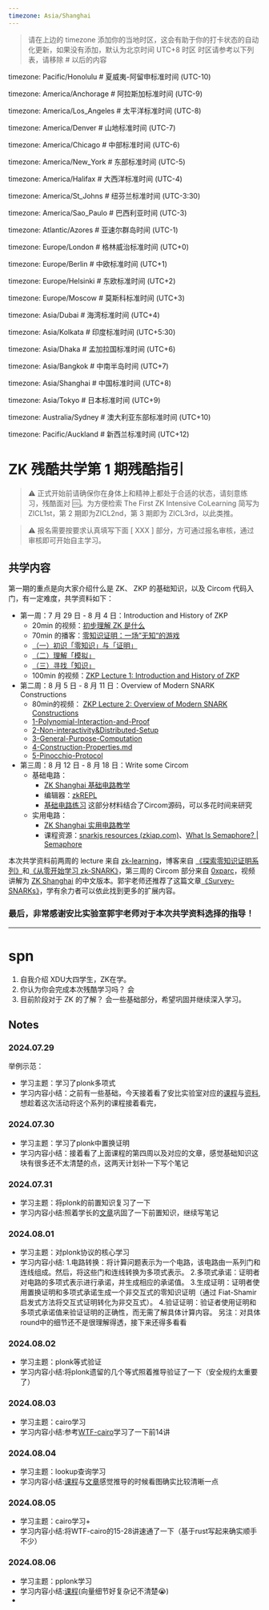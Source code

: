 ```yaml
---
timezone: Asia/Shanghai
---
```


> 请在上边的 timezone 添加你的当地时区，这会有助于你的打卡状态的自动化更新，如果没有添加，默认为北京时间 UTC+8 时区
> 时区请参考以下列表，请移除 # 以后的内容

timezone: Pacific/Honolulu # 夏威夷-阿留申标准时间 (UTC-10)

timezone: America/Anchorage # 阿拉斯加标准时间 (UTC-9)

timezone: America/Los_Angeles # 太平洋标准时间 (UTC-8)

timezone: America/Denver # 山地标准时间 (UTC-7)

timezone: America/Chicago # 中部标准时间 (UTC-6)

timezone: America/New_York # 东部标准时间 (UTC-5)

timezone: America/Halifax # 大西洋标准时间 (UTC-4)

timezone: America/St_Johns # 纽芬兰标准时间 (UTC-3:30)

timezone: America/Sao_Paulo # 巴西利亚时间 (UTC-3)

timezone: Atlantic/Azores # 亚速尔群岛时间 (UTC-1)

timezone: Europe/London # 格林威治标准时间 (UTC+0)

timezone: Europe/Berlin # 中欧标准时间 (UTC+1)

timezone: Europe/Helsinki # 东欧标准时间 (UTC+2)

timezone: Europe/Moscow # 莫斯科标准时间 (UTC+3)

timezone: Asia/Dubai # 海湾标准时间 (UTC+4)

timezone: Asia/Kolkata # 印度标准时间 (UTC+5:30)

timezone: Asia/Dhaka # 孟加拉国标准时间 (UTC+6)

timezone: Asia/Bangkok # 中南半岛时间 (UTC+7)

timezone: Asia/Shanghai # 中国标准时间 (UTC+8)

timezone: Asia/Tokyo # 日本标准时间 (UTC+9)

timezone: Australia/Sydney # 澳大利亚东部标准时间 (UTC+10)

timezone: Pacific/Auckland # 新西兰标准时间 (UTC+12)

# ZK 残酷共学第 1 期残酷指引

> ⚠️ 正式开始前请确保你在身体上和精神上都处于合适的状态，请刻意练习，残酷面对 🆒。为方便检索 The First ZK Intensive CoLearning 简写为 ZICL1st，第 2 期即为ZICL2nd，第 3 期即为 ZICL3rd，以此类推。

> ⚠️ 报名需要按要求认真填写下面 [ XXX ] 部分，方可通过报名审核，通过审核即可开始自主学习。

## 共学内容

第一期的重点是向大家介绍什么是 ZK、 ZKP 的基础知识，以及 Circom 代码入门，有一定难度，共学资料如下：

- 第一周：7 月 29 日 - 8 月 4 日：Introduction and History of ZKP
    - 20min 的视频：[初步理解 ZK 是什么](https://www.youtube.com/watch?v=fOGdb1CTu5c)
    - 70min 的播客：[零知识证明：一场”无知“的游戏](https://www.xiaoyuzhoufm.com/episode/6672a76bb6a8412729e0b103)
    - [（一）初识「零知识」与「证明」](https://learn.z2o-k7e.world/zkp-intro/1/zkp-back.html)
    - [（二）理解「模拟」](https://learn.z2o-k7e.world/zkp-intro/2/zkp-simu.html)
    - [（三）寻找「知识」](https://learn.z2o-k7e.world/zkp-intro/3/zkp-pok.html)
    - 100min 的视频：[ZKP Lecture 1: Introduction and History of ZKP](https://www.youtube.com/watch?v=uchjTIlPzFo)
- 第二周：8 月 5 日 - 8 月 11 日：Overview of Modern SNARK Constructions
    - 80min的视频： [ZKP Lecture 2: Overview of Modern SNARK Constructions](https://www.youtube.com/watch?v=bGEXYpt3sj0)
    - [1-Polynomial-Interaction-and-Proof](https://learn.z2o-k7e.world/zk-snarks/1-Polynomial-Interaction-and-Proof.html)
    - [2-Non-interactivity&Distributed-Setup](https://learn.z2o-k7e.world/zk-snarks/2-Non-interactivity&Distributed-Setup.html)
    - [3-General-Purpose-Computation](https://learn.z2o-k7e.world/zk-snarks/3-General-Purpose-Computation.html)
    - [4-Construction-Properties.md](https://learn.z2o-k7e.world/zk-snarks/4-Construction-Properties.html)
    - [5-Pinocchio-Protocol](https://learn.z2o-k7e.world/zk-snarks/5-Pinocchio-Protocol.html)
- 第三周：8 月 12 日 - 8 月 18 日：Write some Circom
    - 基础电路：
        - [ZK Shanghai 基础电路教学](https://www.youtube.com/watch?v=CTJ1JkYLiyw&ab_channel=SutuLabs)
        - 编辑器：[zkREPL](https://zkrepl.dev/)
        - [基础电路练习](https://github.com/wenjin1997/zkshanghai-workshop/blob/main/lecture2-homework.md) 这部分材料结合了Circom源码，可以多花时间来研究
    - 实用电路：
        - [ZK Shanghai 实用电路教学](https://www.youtube.com/watch?v=smJz5RdY0Nc)
        - 课程资源：[snarkjs resources (zkiap.com)](https://zkiap.com/snarkjs)、[What Is Semaphore? | Semaphore](https://docs.semaphore.pse.dev/)

本次共学资料前两周的 lecture 来自 [zk-learning](https://zk-learning.org/)，博客来自 [《探索零知识证明系列》](https://learn.z2o-k7e.world/zkp-intro/toc.html)和[《从零开始学习 zk-SNARK》](https://learn.z2o-k7e.world/zk-snarks/toc.html)，第三周的 Circom 部分来自 [0xparc](https://zkiap.com/)，视频讲解为 [ZK Shanghai](https://zkshanghai.xyz/) 的中文版本。郭宇老师还推荐了这篇文章[《Survey-SNARKs》](https://www.di.ens.fr/~nitulesc/files/Survey-SNARKs.pdf)，学有余力者可以依此找到更多的扩展内容。

### **最后，非常感谢安比实验室郭宇老师对于本次共学资料选择的指导！**

---

# spn
1. 自我介绍
XDU大四学生，ZK在学。
1. 你认为你会完成本次残酷学习吗？
会
1. 目前阶段对于 ZK 的了解？
会一些基础部分，希望巩固并继续深入学习。
## Notes

<!-- Content_START -->

### 2024.07.29

举例示范：

- 学习主题：学习了plonk多项式  
- 学习内容小结：之前有一些基础，今天接着看了安比实验室对应的[课程](https://www.youtube.com/watch?v=bNGac1CJEKM)与[资料](https://github.com/sec-bit/learning-zkp/blob/master/plonk-intro-notebook-zh/2-plonk-lagrange-basis.ipynb),想趁着这次活动将这个系列的课程接着看完，

### 2024.07.30
- 学习主题：学习了plonk中置换证明
- 学习内容小结：接着看了上面课程的第四周以及对应的文章，感觉基础知识这块有很多还不太清楚的点，这两天计划补一下写个笔记
  
### 2024.07.31

- 学习主题：将plonk的前置知识复习了一下
- 学习内容小结:照着学长的[文章](https://snowolf0620.xyz/index.php/zkp/769.html)巩固了一下前置知识，继续写笔记

### 2024.08.01

- 学习主题：对plonk协议的核心学习
- 学习内容小结:	1.电路转换：将计算问题表示为一个电路，该电路由一系列门和连线组成。然后，将这些门和连线转换为多项式表示。
	          2.多项式承诺：证明者对电路的多项式表示进行承诺，并生成相应的承诺值。
	          3.生成证明：证明者使用置换证明和多项式承诺生成一个非交互式的零知识证明（通过 Fiat-Shamir 启发式方法将交互式证明转化为非交互式）。
	          4.验证证明：验证者使用证明和多项式承诺值来验证证明的正确性，而无需了解具体计算内容。
            另注：对具体round中的细节还不是很理解得透，接下来还得多看看
            
### 2024.08.02

- 学习主题：plonk等式验证
- 学习内容小结:将plonk遗留的几个等式照着推导验证了一下（安全规约太重要了）

### 2024.08.03

- 学习主题：cairo学习
- 学习内容小结:参考[WTF-cairo](https://github.com/WTFAcademy/WTF-Cairo)学习了一下前14讲

### 2024.08.04

- 学习主题：lookup查询学习
- 学习内容小结:[课程](https://www.youtube.com/watch?v=pmO6p9Q-x6g)与[文章](https://snowolf0620.xyz/index.php/zkp/919.html)感觉推导的时候看图确实比较清晰一点

### 2024.08.05

- 学习主题：cairo学习+
- 学习内容小结:将WTF-cairo的15-28讲速通了一下（基于rust写起来确实顺手不少）
  
### 2024.08.06

- 学习主题：pplonk学习
- 学习内容小结:[课程](https://www.youtube.com/watch?v=I6asKtO8Q8E)(向量细节好复杂记不清楚😭)
- <!-- Content_END -->
